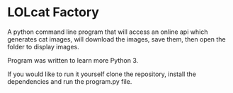 # LOLcat Factory

A python command line program that will access an online api which generates cat images, will download the images, save them, then open the folder to display images.

Program was written to learn more Python 3.

If you would like to run it yourself clone the repository, install the dependencies and run the program.py file. 
